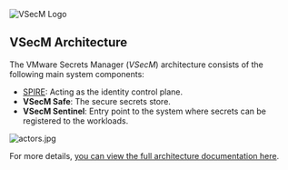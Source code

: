 ![VSecM Logo](https://github.com/vmware/secrets-manager/assets/1041224/885c11ac-7269-4344-a376-0d0a0fb082a7)

## VSecM Architecture

The VMware Secrets Manager (*VSecM*) architecture consists of the following
main system components:

* [SPIRE][spire]: Acting as the identity control plane.
* **VSecM Safe**: The secure secrets store.
* **VSecM Sentinel**: Entry point to the system where secrets can be registered
  to the workloads.

![actors.jpg](assets/actors.jpg)

For more details, [you can view the full architecture documentation here][architecture].

[spire]: https://spiffe.io/downloads/ "SPIRE"
[architecture]: https://vsecm.com/docs/architecture "VSecM Architecture"

